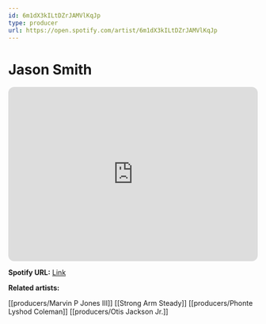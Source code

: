 ```yaml
---
id: 6m1dX3kILtDZrJAMVlKqJp
type: producer
url: https://open.spotify.com/artist/6m1dX3kILtDZrJAMVlKqJp
---
```

# Jason Smith

<iframe style="border-radius:12px" src="https://open.spotify.com/embed/artist/6m1dX3kILtDZrJAMVlKqJp" width="100%" height="352" frameBorder="0" allowfullscreen="" allow="autoplay; clipboard-write; encrypted-media; fullscreen; picture-in-picture" loading="lazy"></iframe>

**Spotify URL:** [Link](https://open.spotify.com/artist/6m1dX3kILtDZrJAMVlKqJp)

**Related artists:**

[[producers/Marvin P Jones III]]
[[Strong Arm Steady]]
[[producers/Phonte Lyshod Coleman]]
[[producers/Otis Jackson Jr.]]
